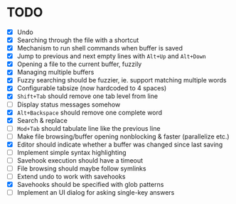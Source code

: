 # TODO

-   [x] Undo
-   [x] Searching through the file with a shortcut
-   [x] Mechanism to run shell commands when buffer is saved
-   [x] Jump to previous and next empty lines with `Alt+Up` and
    `Alt+Down`
-   [x] Opening a file to the current buffer, fuzzily
-   [x] Managing multiple buffers
-   [x] Fuzzy searching should be fuzzier, ie. support matching multiple
    words
-   [x] Configurable tabsize (now hardcoded to 4 spaces)
-   [x] `Shift+Tab` should remove one tab level from line
-   [ ] Display status messages somehow
-   [x] `Alt+Backspace` should remove one complete word
-   [x] Search & replace
-   [ ] `Mod+Tab` should tabulate line like the previous line
-   [ ] Make file browsing/buffer opening nonblocking & faster
    (parallelize etc.)
-   [x] Editor should indicate whether a buffer was changed since last
    saving
-   [ ] Implement simple syntax highlighting
-   [ ] Savehook execution should have a timeout
-   [ ] File browsing should maybe follow symlinks
-   [ ] Extend undo to work with savehooks
-   [x] Savehooks should be specified with glob patterns
-   [ ] Implement an UI dialog for asking single-key answers

